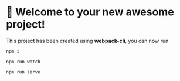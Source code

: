 # 🚀 Welcome to your new awesome project!

This project has been created using **webpack-cli**, you can now run

```
npm i

npm run watch

npm run serve
```
